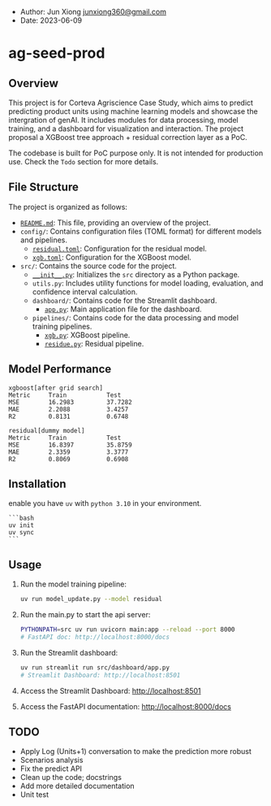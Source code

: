 - Author: Jun Xiong <junxiong360@gmail.com>  
- Date: 2023-06-09

# ag-seed-prod

## Overview

This project is for Corteva Agriscience Case Study, which aims to predict predicting product units using machine learning models and showcase the intergration of genAI. It includes modules for data processing, model training, and a dashboard for visualization and interaction. The project proposal a XGBoost tree approach + residual correction layer as a PoC.

The codebase is built for PoC purpose only. It is not intended for production use. Check the `Todo` section for more details.

## File Structure

The project is organized as follows:

-   [`README.md`](README.md): This file, providing an overview of the project.
-   `config/`: Contains configuration files (TOML format) for different models and pipelines.
    -   [`residual.toml`](config/residual.toml): Configuration for the residual model.
    -   [`xgb.toml`](config/xgb.toml): Configuration for the XGBoost model.
-   `src/`: Contains the source code for the project.
    -   [`__init__.py`](src/__init__.py): Initializes the `src` directory as a Python package.
    -   `utils.py`: Includes utility functions for model loading, evaluation, and confidence interval calculation.
    -   `dashboard/`: Contains code for the Streamlit dashboard.
        -   [`app.py`](src/dashboard/app.py): Main application file for the dashboard.
    -   `pipelines/`: Contains code for the data processing and model training pipelines.
        -   [`xgb.py`](src/pipelines/xgb.py): XGBoost pipeline.
        -   [`residue.py`](src/pipelines/residue.py): Residual pipeline.

## Model Performance
```
xgboost[after grid search]
Metric     Train           Test           
MSE        16.2983         37.7282        
MAE        2.2088          3.4257         
R2         0.8131          0.6748  

residual[dummy model]
Metric     Train           Test           
MSE        16.8397         35.8759
MAE        2.3359          3.3777
R2         0.8069          0.6908
```

## Installation

enable you have `uv` with `python 3.10` in your environment.

    ```bash
    uv init
    uv sync
    ```

## Usage

1.  Run the model training pipeline:
    ```bash
    uv run model_update.py --model residual
    ```

2.  Run the main.py to start the api server:

    ```bash
    PYTHONPATH=src uv run uvicorn main:app --reload --port 8000
    # FastAPI doc: http://localhost:8000/docs

    ```

3.  Run the Streamlit dashboard:

    ```bash
    uv run streamlit run src/dashboard/app.py
    # Streamlit Dashboard: http://localhost:8501
    ```
    

3.  Access the Streamlit Dashboard: [http://localhost:8501](http://localhost:8501)
4.  Access the FastAPI documentation: [http://localhost:8000/docs](http://localhost:8000/docs)

## TODO

-   Apply Log (Units+1) conversation to make the prediction more robust
-   Scenarios analysis
-   Fix the predict API
-   Clean up the code; docstrings
-   Add more detailed documentation
-   Unit test
